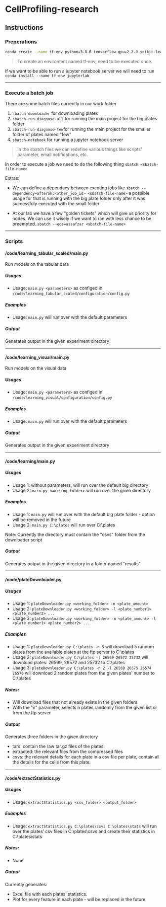 # CellProfiling-research

## Instructions
### Preperations
```bash
conda create --name tf-env python=3.8.6 tensorflow-gpu=2.2.0 scikit-learn pandas tqdm progressbar2 matplotlib openpyxl
```
> To create an enviroment named tf-env, need to be executed once.

If we want to be able to run a jupyter notebook server we will need to run `conda install --name tf-env jupyterlab`

-------------
### Execute a batch job
There are some batch files currently in our work folder
1. `sbatch-downloader` for downloading plates
2. `sbatch-run-diagnose-all` for running the main project for the big plates folder
3. `sbatch-run-diagnose-few`for running the main project for the smaller folder of plates named "few"
4. `sbatch-notebook` for running a jupyter notebook server

> In the sbatch files we can redefine various things like scripts' parameter, email notifications, etc.

In order to execute a job we need to do the following thing
`sbatch <sbatch-file-name>`

Extras:
- We can define a dependacy between excuting jobs like
`sbatch --dependency=afterok:<other_job_id> <sbatch-file-name>`
a possible usage for that is running with the big plate folder only after it was successfuly executed with the small folder

- At our lab we have a few "golden tickets" which will give us priority for nodes. We can use it wisely if we want to ran with less chance to be preempted.
`sbatch --qos=assafzar <sbatch-file-name>`

-------------

### Scripts
#### /code/learning_tabular_scaled/main.py 
Run models on the tabular data
##### Usages
- Usage: `main.py <parameters>` as configed in `/code/learning_tabular_scaled/configuration/config.py`

##### Examples
- Usage: `main.py` will run over with the default parameters

##### Output
Generates output in the given experiment directory

-------------
#### /code/learning_visual/main.py 
Run models on the visual data
##### Usages
- Usage: `main.py <parameters>` as configed in `/code/learning_visual/configuration/config.py`

##### Examples
- Usage: `main.py` will run over with the default parameters

##### Output
Generates output in the given experiment directory

-------------
#### /code/learning/main.py
##### Usages
- Usage 1: without parameters, will run over the default big directory
- Usage 2: `main.py <working_folder>` will run over the given directory

##### Examples
- Usage 1: `main.py` will run over with the default big plate folder - option will be removed in the future
- Usage 2: `main.py C:\plates` will run over C:\plates

Note: Currently the directory must contain the "csvs" folder from the downloader script

##### Output
Generates output in the given directory in a folder named "results"

-------------
#### /code/plateDownloader.py
##### Usages
- Usage 1: `plateDownloader.py <working_folder> -n <plate_amount>`
- Usage 2: `plateDownloader.py <working_folder> -l <plate_number1> <plate_number2> ...`
- Usage 3: `plateDownloader.py <working_folder> -n <plate_amount> -l <plate_number1> <plate_number2> ...`

##### Examples
- Usage 1: `plateDownloader.py C:\plates -n 5` will download 5 random plates from the available plates at the ftp server to C:\plates
- Usage 2: `plateDownloader.py C:\plates -l 26569 26572 25732` will download plates: 26569, 26572 and 25732 to C:\plates
- Usage 3: `plateDownloader.py C:\plates -n 2 -l 26569 26575 26574 26576` will download 2 random plates from the given plates' number to C:\plates

##### Notes:
- Will download files that not already exists in the given folders
- With the "n" parameter, selects n plates randomly from the given list or from the ftp server

##### Output
Generates three folders in the given directory
- tars: contain the raw tar.gz files of the plates
- extracted: the relevant files from the compressed files
- csvs: the relevant details for each plate in a csv file per plate, contain all the details for the cells from this plate.

-------------
#### /code/extractStatistics.py
##### Usages
- Usage: `extractStatistics.py <csv_folder> <output_folder>`

##### Examples
- Usage: `extractStatistics.py C:\plates\csvs C:\plates\stats` will run over the plates' csv files in C:\plates\csvs and create their statistics in C:\plates\stats

##### Notes:
- None

##### Output
Currently generates:
- Excel file with each plates' statistics.
- Plot for every feature in each plate - will be replaced in the future
